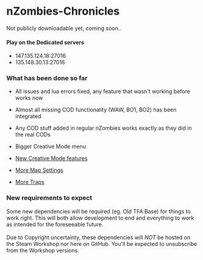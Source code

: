 # nZombies-Chronicles
Not publicly downloadable yet, coming soon..

#### Play on the Dedicated servers
* 147.135.124.18:27016
* 135.148.30.13:27016

### What has been done so far
* All issues and lua errors fixed, any feature that wasn't working before works now
* Almost all missing COD functionality (WAW, BO1, BO2) has been integrated 
* Any COD stuff added in regular nZombies works exactly as they did in the real CODs
* Bigger Creative Mode menu

* [New Creative Mode features](https://github.com/Ethorbit/nZombies-Chronicles/blob/master-workshop/New%20Creative%20Mode%20Stuff/README.md) 
* [More Map Settings](https://github.com/Ethorbit/nZombies-Chronicles/blob/master-workshop/New%20Creative%20Mode%20Stuff/Map%20Settings/README.md)
* [More Traps](https://github.com/Ethorbit/nZombies-Chronicles/blob/master-workshop/New%20Creative%20Mode%20Stuff/Traps/README.md)   
   
### New requirements to expect
Some new dependencies will be required (eg. Old TFA Base) for things to work right. This will both allow development to end and everything to work as intended for the foreseeable future. 
<br></br>
Due to Copyright uncertainty, these dependencies will *NOT* be hosted on the Steam Workshop nor here on GitHub. You'll be expected to unsubscribe from the Workshop versions.
